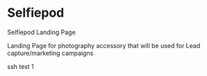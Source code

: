 Selfiepod
========
Selfiepod Landing Page

Landing Page for photography accessory that will be used for Lead capture/marketing campaigns

ssh test 1